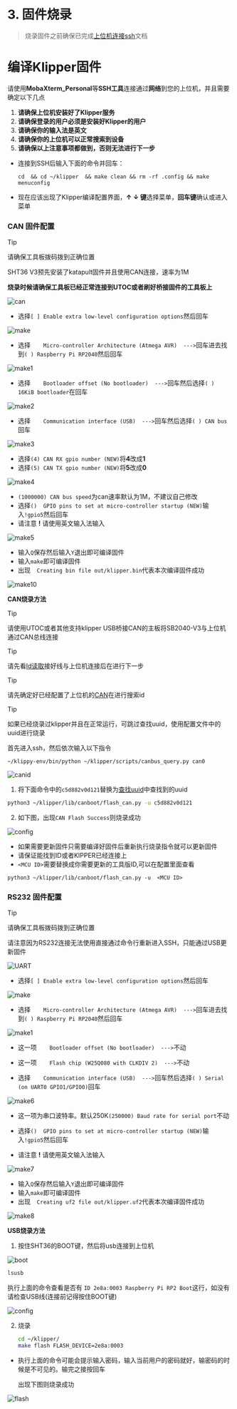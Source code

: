 # 3. 固件烧录

> 烧录固件之前确保已完成[上位机连接ssh](introduction/conntossh.md "点击即可跳转")文档

# 编译Klipper固件

请使用**MobaXterm_Personal**等**SSH工具**连接通过**网络**到您的上位机，并且需要确定以下几点

1. **请确保上位机安装好了Klipper服务**
2. **请确保登录的用户必须是安装好Klipper的用户**
3. **请确保你的输入法是英文**
4. **请确保你的上位机可以正常搜索到设备**
5. **请确保以上注意事项都做到，否则无法进行下一步**



* 连接到SSH后输入下面的命令并回车：

     ```
     cd  && cd ~/klipper  && make clean && rm -rf .config && make menuconfig
     ```

* 现在应该出现了Klipper编译配置界面，**↑ ↓ 键**选择菜单，**回车键**确认或进入菜单

<!-- tabs:start -->

### ****CAN 固件配置****
>[!TIP]
>请确保工具板拨码拨到正确位置
>
>SHT36 V3预先安装了katapult固件并且使用CAN连接，速率为1M
>
>**烧录时候请确保工具板已经正常连接到UTOC或者刷好桥接固件的工具板上**

![can](../../images/boards/fly_sb2040_v3/flash_can.png)

* 选择`[ ] Enable extra low-level configuration options`然后回车

![make](../../images/boards/fly_sb2040_v3/make.png)

* 选择`    Micro-controller Architecture (Atmega AVR)  --->`回车进去找到`( ) Raspberry Pi RP2040`然后回车

![make1](../../images/boards/fly_sb2040_v3/make1.png)

* 选择`    Bootloader offset (No bootloader)  --->`回车然后选择`( ) 16KiB bootloader`在回车

![make2](../../images/boards/fly_sb2040_v3/make2.png)

* 选择`    Communication interface (USB)  --->`回车然后选择`( ) CAN bus`回车

![make3](../../images/boards/fly_sb2040_v3/make3.png)

* 选择`(4) CAN RX gpio number (NEW)`将**4**改成**1**
* 选择`(5) CAN TX gpio number (NEW)`将**5**改成**0**

![make4](../../images/boards/fly_sb2040_v3/make4.png)

* `(1000000) CAN bus speed`为can速率默认为1M，不建议自己修改
* 选择`()  GPIO pins to set at micro-controller startup (NEW)`输入`!gpio5`然后回车
* 请注意 **!** 请使用英文输入法输入

![make5](../../images/boards/fly_sb2040_v3/make5.png)

* 输入`Q`保存然后输入`Y`退出即可编译固件
* 输入`make`即可编译固件
* 出现`  Creating bin file out/klipper.bin`代表本次编译固件成功

![make10](../../images/boards/fly_sb2040_v3/make10.png)

**CAN烧录方法**

> [!TIP]
> 请使用UTOC或者其他支持klipper USB桥接CAN的主板将SB2040-V3与上位机通过CAN总线连接

> [!TIP]
>
> 请先看[Id读取](http://mellow.klipper.cn/#/board/fly_sb2040_v3_pro/uuid?id=can-id读取)接好线与上位机连接后在进行下一步

> [!TIP]
>
> 请先确定好已经配置了上位机的[CAN](https://mellow-old.klipper.cn/#/introduction/id?id=搜索can固件id)在进行搜索id

> [!TIP]
> 如果已经烧录过klipper并且在正常运行，可跳过查找uuid，使用配置文件中的uuid进行烧录

首先进入ssh，然后依次输入以下指令

```
~/klippy-env/bin/python ~/klipper/scripts/canbus_query.py can0
```

![canid](../../images/guides/klippererro/canid.png)

1. 将下面命令中的``c5d882v0d121``替换为[查找uuid](#_2-查找uuid "点击即可跳转")中查找到的uuid

```bash
python3 ~/klipper/lib/canboot/flash_can.py -u c5d882v0d121
```

2. 如下图，出现``CAN Flash Success``则烧录成功

![config](../../images/boards/fly_sht_v2/flash.png ":no-zooom")

* 如果需要更新固件只需要编译好固件后重新执行烧录指令就可以更新固件
* 请保证能找到ID或者KIPPER已经连接上
* `<MCU ID>`需要替换成你需要更新的工具版ID,可以在配置里面查看

```
python3 ~/klipper/lib/canboot/flash_can.py -u  <MCU ID>
```



### ****RS232 固件配置****

>[!TIP]
>请确保工具板拨码拨到正确位置
>
>请注意因为RS232连接无法使用直接通过命令行重新进入SSH，只能通过USB更新固件

![UART](../../images/boards/fly_sb2040_v3/flash_uart.png)

* 选择`[ ] Enable extra low-level configuration options`然后回车

![make](../../images/boards/fly_sb2040_v3/make.png)

* 选择`    Micro-controller Architecture (Atmega AVR)  --->`回车进去找到`( ) Raspberry Pi RP2040`然后回车

![make1](../../images/boards/fly_sb2040_v3/make1.png)

* 这一项`    Bootloader offset (No bootloader)  --->`不动
* 这一项`    Flash chip (W25Q080 with CLKDIV 2)  --->`不动

* 选择`    Communication interface (USB)  --->`回车然后选择`( ) Serial (on UART0 GPIO1/GPIO0)`回车

![make6](../../images/boards/fly_sb2040_v3/make6.png)

* 这一项为串口波特率。默认250K`(250000) Baud rate for serial port`不动

* 选择`()  GPIO pins to set at micro-controller startup (NEW)`输入`!gpio5`然后回车
* 请注意 **!** 请使用英文输入法输入

![make7](../../images/boards/fly_sb2040_v3/make7.png)

* 输入`Q`保存然后输入`Y`退出即可编译固件
* 输入`make`即可编译固件
* 出现`  Creating uf2 file out/klipper.uf2`代表本次编译固件成功

![make8](../../images/boards/fly_sb2040_v3/make8.png)

**USB烧录方法**

1. 按住SHT36的BOOT键，然后将usb连接到上位机

![boot](../../images/boards/fly_sht36_v3/boot.png)

```bash
lsusb
```

执行上面的命令查看是否有 ``ID 2e8a:0003 Raspberry Pi RP2 Boot``这行，如没有请检查USB线(连接前记得按住BOOT键)

![config](../../images/boards/fly_sb2040/lsusb.png ":no-zooom")

2. 烧录
   
    ```bash
    cd ~/klipper/
    make flash FLASH_DEVICE=2e8a:0003
    ```
    

* 执行上面的命令可能会提示输入密码，输入当前用户的密码就好，输密码的时候是不可见的。输完之接按回车

   出现下图则烧录成功

![flash](../../images/boards/fly_sb2040/flash.png ":no-zooom")

<!-- tabs:end -->

